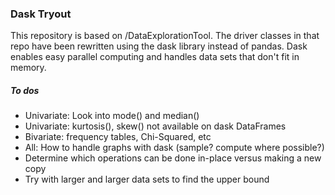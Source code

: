 ### Dask Tryout

This repository is based on /DataExplorationTool. The driver classes in that repo have been rewritten using the dask library instead of pandas. Dask enables easy parallel computing and handles data sets that don't fit in memory.


##### To dos
* Univariate: Look into mode() and median()
* Univariate: kurtosis(), skew() not available on dask DataFrames
* Bivariate: frequency tables, Chi-Squared, etc
* All: How to handle graphs with dask (sample? compute where possible?)
* Determine which operations can be done in-place versus making a new copy
* Try with larger and larger data sets to find the upper bound

